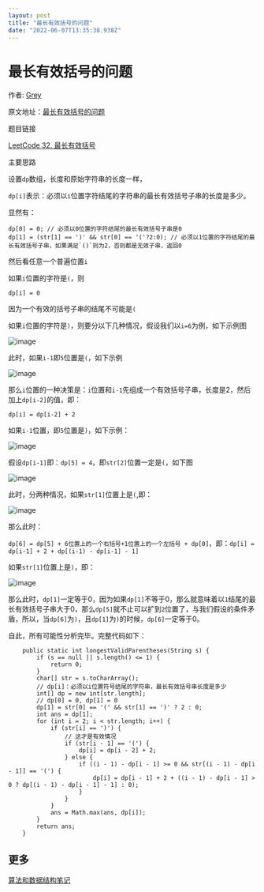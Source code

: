 ```yaml
---
layout: post
title: "最长有效括号的问题"
date: "2022-06-07T13:35:38.938Z"
---
```

最长有效括号的问题
=========

作者: [Grey](https://www.cnblogs.com/greyzeng)

原文地址：[最长有效括号的问题](https://www.cnblogs.com/greyzeng/p/16353363.html)

题目链接

[LeetCode 32. 最长有效括号](https://leetcode.cn/problems/longest-valid-parentheses/)

主要思路

设置`dp`数组，长度和原始字符串的长度一样，

`dp[i]`表示：必须以`i`位置字符结尾的字符串的最长有效括号子串的长度是多少。

显然有：

    dp[0] = 0; // 必须以0位置的字符结尾的最长有效括号子串是0
    dp[1] = (str[1] == ')' && str[0] == '('?2:0); // 必须以1位置的字符结尾的最长有效括号子串，如果满足`()`则为2，否则都是无效子串，返回0
    

然后看任意一个普遍位置`i`

如果`i`位置的字符是`(`，则

`dp[i] = 0`

因为一个有效的括号子串的结尾不可能是`(`

如果`i`位置的字符是`)`，则要分以下几种情况，假设我们以`i=6`为例，如下示例图

![image](https://img2022.cnblogs.com/blog/683206/202206/683206-20220607200049146-1043092167.png)

此时，如果`i-1`即`5`位置是`(`，如下示例

![image](https://img2022.cnblogs.com/blog/683206/202206/683206-20220607200243325-1668389890.png)

那么`i`位置的一种决策是：`i`位置和`i-1`先组成一个有效括号子串，长度是2，然后加上`dp[i-2]`的值，即：

`dp[i] = dp[i-2] + 2`

如果`i-1`位置，即`5`位置是`)`，如下示例：

![image](https://img2022.cnblogs.com/blog/683206/202206/683206-20220607201057731-1243243475.png)

假设`dp[i-1]`即：`dp[5] = 4`，即`str[2]`位置一定是`(`，如下图

![image](https://img2022.cnblogs.com/blog/683206/202206/683206-20220607201441179-2089434845.png)

此时，分两种情况，如果`str[1]`位置上是`(`,即：

![image](https://img2022.cnblogs.com/blog/683206/202206/683206-20220607201622846-480754929.png)

那么此时：

`dp[6] = dp[5] + 6位置上的一个右括号+1位置上的一个左括号 + dp[0]`，即：`dp[i] = dp[i-1] + 2 + dp[(i-1) - dp[i-1] - 1]`

如果`str[1]`位置上是`)`，即：

![image](https://img2022.cnblogs.com/blog/683206/202206/683206-20220607201959818-1390097018.png)

那么此时，`dp[1]`一定等于0，因为如果`dp[1]`不等于0，那么就意味着以`1`结尾的最长有效括号子串大于0，那么`dp[5]`就不止可以扩到`2`位置了，与我们假设的条件矛盾，所以，当`dp[6]`为`)`，且`dp[1]`为`)`的时候，`dp[6]`一定等于0。

自此，所有可能性分析完毕。完整代码如下：

        public static int longestValidParentheses(String s) {
            if (s == null || s.length() <= 1) {
                return 0;
            }
            char[] str = s.toCharArray();
            // dp[i]：必须以i位置符号结尾的字符串，最长有效括号串长度是多少
            int[] dp = new int[str.length];
            // dp[0] = 0, dp[1] = 0
            dp[1] = str[0] == '(' && str[1] == ')' ? 2 : 0;
            int ans = dp[1];
            for (int i = 2; i < str.length; i++) {
                if (str[i] == ')') {
                    // 这才是有效情况
                    if (str[i - 1] == '(') {
                        dp[i] = dp[i - 2] + 2;
                    } else {
                        if ((i - 1) - dp[i - 1] >= 0 && str[(i - 1) - dp[i - 1]] == '(') {
                            dp[i] = dp[i - 1] + 2 + ((i - 1) - dp[i - 1] > 0 ? dp[(i - 1) - dp[i - 1] - 1] : 0);
                        }
                    }
                }
                ans = Math.max(ans, dp[i]);
            }
            return ans;
        }
    

更多
--

[算法和数据结构笔记](https://github.com/GreyZeng/algorithm)